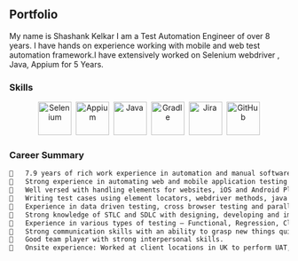 ## Portfolio

My name is Shashank Kelkar I am a Test Automation Engineer of over 8 years. I have hands on experience working with mobile and web test automation framework.I have extensively worked on Selenium webdriver , Java, Appium for 5 Years.

### Skills
<p align='center'>
  <img src="https://user-images.githubusercontent.com/19390445/150495040-e458e736-0954-4063-8458-a771c451ece6.jpg" alt="Selenium" width="60" height="60">&nbsp;
  <img src="https://user-images.githubusercontent.com/19390445/150496349-e2c25f00-50b7-4218-9336-040592140ede.png" alt="Appium" width="60" height="60"/>&nbsp;
  <img src="https://user-images.githubusercontent.com/19390445/150495069-918113d2-b551-4d96-a987-5c33cb9a9d4f.jpeg" alt="Java" width="60" height="60"/>&nbsp;
  <img src='https://user-images.githubusercontent.com/19390445/150495054-a9f870fd-7963-49b8-aee5-84feb02fd90a.png' alt="Gradle" width="60" height="60">&nbsp;
  <img src='https://user-images.githubusercontent.com/19390445/150495059-2069840c-5d47-4777-874e-83ecf41e9064.jpg' alt="Jira" height='60' width='60' >&nbsp;
  <img src="https://user-images.githubusercontent.com/19390445/150495065-787216ea-311f-4b9d-b1a3-3abb5c7b87c9.jpg" alt="GitHub" width="60" height="60"/>
</p>

### Career Summary
```markdown Career Summary
	7.9 years of rich work experience in automation and manual software testing.
	Strong experience in automating web and mobile application testing using Selenium WebDriver, Cucumber, Java, Appium, Junit, Maven and Jenkins.
	Well versed with handling elements for websites, iOS and Android Platforms.
	Writing test cases using element locators, webdriver methods, java programming features and prioritise test cases using Test NG Annotations.
	Experience in data driven testing, cross browser testing and parallel test execution using Selenium webdriver, page object model.
	Strong knowledge of STLC and SDLC with designing, developing and implementing test Scenarios and test cases.
	Experience in various types of testing – Functional, Regression, Client-server based, Web based in environments like Mac, Windows 10, Mobile testing.
	Strong communication skills with an ability to grasp new things quickly.
	Good team player with strong interpersonal skills.
	Onsite experience: Worked at client locations in UK to perform UAT, SIT, Compatibility testing, functionality test, and data driven test for National Grid, UK.

```

<!-- For more details see [Basic writing and formatting syntax](https://docs.github.com/en/github/writing-on-github/getting-started-with-writing-and-formatting-on-github/basic-writing-and-formatting-syntax).

### Jekyll Themes

Your Pages site will use the layout and styles from the Jekyll theme you have selected in your [repository settings](https://github.com/shashank0442/shashank0442.github.io/settings/pages). The name of this theme is saved in the Jekyll `_config.yml` configuration file.

### Support or Contact

Having trouble with Pages? Check out our [documentation](https://docs.github.com/categories/github-pages-basics/) or [contact support](https://support.github.com/contact) and we’ll help you sort it out. -->
